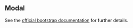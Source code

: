 Modal
---

See the 
[official bootstrap documentation](http://v4-alpha.getbootstrap.com/components/modal/)
 for further details.